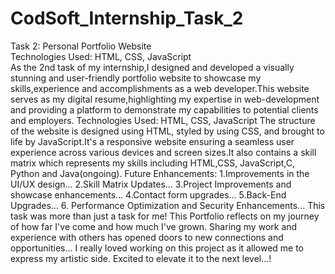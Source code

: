 # CodSoft_Internship_Task_2
Task 2: Personal Portfolio Website
<br>
Technologies Used: HTML, CSS, JavaScript
<br>
As the 2nd task of my internship,I designed and developed a visually stunning and user-friendly portfolio website to showcase my skills,experience and accomplishments as a web developer.This website serves as my digital resume,highlighting my expertise in web-development and providing a platform to demonstrate my capabilities to potential clients and employers.
Technologies Used: HTML, CSS, JavaScript
The structure of the website is designed using HTML, styled by using CSS, and brought to life by JavaScript.It's a responsive website ensuring a seamless user experience across various devices and screen sizes.It also contains a skill matrix which represents my skills including HTML,CSS, JavaScript,C, Python and Java(ongoing).
Future Enhancements: 1.Improvements in the UI/UX design...    2.Skill Matrix Updates...   3.Project Improvements and showcase enhancements...   4.Contact form upgrades...   5.Back-End Upgrades...   6. Performance Optimization and Security Enhancements...
This task was more than just a task for me! This Portfolio reflects on my journey of how far I've come and how much I've grown. Sharing my work and experience with others has opened doors to new connections and opportunities... I really loved working on this project as it allowed me to express my artistic side. Excited to elevate it to the next level...!
